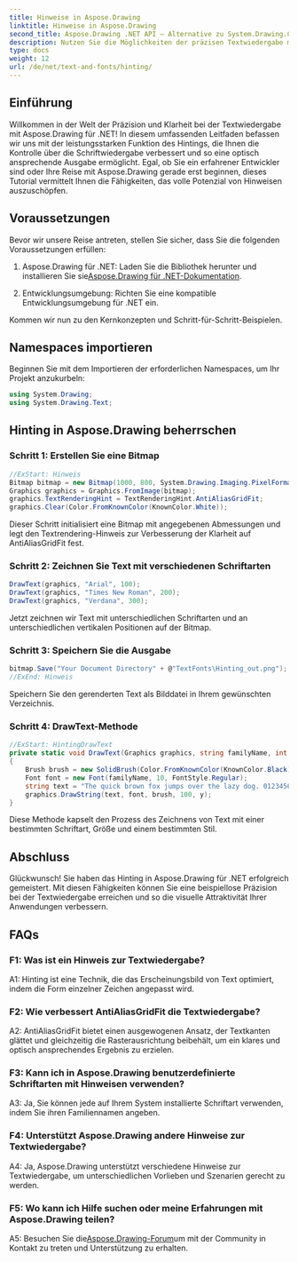 ```yaml
---
title: Hinweise in Aspose.Drawing
linktitle: Hinweise in Aspose.Drawing
second_title: Aspose.Drawing .NET API – Alternative zu System.Drawing.Common
description: Nutzen Sie die Möglichkeiten der präzisen Textwiedergabe mit Aspose.Drawing für .NET. Beherrschen Sie Hinting-Techniken für kristallklare Schriftarten.
type: docs
weight: 12
url: /de/net/text-and-fonts/hinting/
---
```

## Einführung

Willkommen in der Welt der Präzision und Klarheit bei der Textwiedergabe mit Aspose.Drawing für .NET! In diesem umfassenden Leitfaden befassen wir uns mit der leistungsstarken Funktion des Hintings, die Ihnen die Kontrolle über die Schriftwiedergabe verbessert und so eine optisch ansprechende Ausgabe ermöglicht. Egal, ob Sie ein erfahrener Entwickler sind oder Ihre Reise mit Aspose.Drawing gerade erst beginnen, dieses Tutorial vermittelt Ihnen die Fähigkeiten, das volle Potenzial von Hinweisen auszuschöpfen.

## Voraussetzungen

Bevor wir unsere Reise antreten, stellen Sie sicher, dass Sie die folgenden Voraussetzungen erfüllen:

1.  Aspose.Drawing für .NET: Laden Sie die Bibliothek herunter und installieren Sie sie[Aspose.Drawing für .NET-Dokumentation](https://reference.aspose.com/drawing/net/).

2. Entwicklungsumgebung: Richten Sie eine kompatible Entwicklungsumgebung für .NET ein.

Kommen wir nun zu den Kernkonzepten und Schritt-für-Schritt-Beispielen.

## Namespaces importieren

Beginnen Sie mit dem Importieren der erforderlichen Namespaces, um Ihr Projekt anzukurbeln:

```csharp
using System.Drawing;
using System.Drawing.Text;
```

## Hinting in Aspose.Drawing beherrschen

### Schritt 1: Erstellen Sie eine Bitmap

```csharp
//ExStart: Hinweis
Bitmap bitmap = new Bitmap(1000, 800, System.Drawing.Imaging.PixelFormat.Format32bppPArgb);
Graphics graphics = Graphics.FromImage(bitmap);
graphics.TextRenderingHint = TextRenderingHint.AntiAliasGridFit;
graphics.Clear(Color.FromKnownColor(KnownColor.White));
```

Dieser Schritt initialisiert eine Bitmap mit angegebenen Abmessungen und legt den Textrendering-Hinweis zur Verbesserung der Klarheit auf AntiAliasGridFit fest.

### Schritt 2: Zeichnen Sie Text mit verschiedenen Schriftarten

```csharp
DrawText(graphics, "Arial", 100);
DrawText(graphics, "Times New Roman", 200);
DrawText(graphics, "Verdana", 300);
```

Jetzt zeichnen wir Text mit unterschiedlichen Schriftarten und an unterschiedlichen vertikalen Positionen auf der Bitmap.

### Schritt 3: Speichern Sie die Ausgabe

```csharp
bitmap.Save("Your Document Directory" + @"TextFonts\Hinting_out.png");
//ExEnd: Hinweis
```

Speichern Sie den gerenderten Text als Bilddatei in Ihrem gewünschten Verzeichnis.

### Schritt 4: DrawText-Methode

```csharp
//ExStart: HintingDrawText
private static void DrawText(Graphics graphics, string familyName, int y)
{
    Brush brush = new SolidBrush(Color.FromKnownColor(KnownColor.Black));
    Font font = new Font(familyName, 10, FontStyle.Regular);
    string text = "The quick brown fox jumps over the lazy dog. 0123456789 ~!@#$%^&*()_+-={}[];':\"<>?/,.\\№`";
    graphics.DrawString(text, font, brush, 100, y);
}
```

Diese Methode kapselt den Prozess des Zeichnens von Text mit einer bestimmten Schriftart, Größe und einem bestimmten Stil.

## Abschluss

Glückwunsch! Sie haben das Hinting in Aspose.Drawing für .NET erfolgreich gemeistert. Mit diesen Fähigkeiten können Sie eine beispiellose Präzision bei der Textwiedergabe erreichen und so die visuelle Attraktivität Ihrer Anwendungen verbessern.

## FAQs

### F1: Was ist ein Hinweis zur Textwiedergabe?

A1: Hinting ist eine Technik, die das Erscheinungsbild von Text optimiert, indem die Form einzelner Zeichen angepasst wird.

### F2: Wie verbessert AntiAliasGridFit die Textwiedergabe?

A2: AntiAliasGridFit bietet einen ausgewogenen Ansatz, der Textkanten glättet und gleichzeitig die Rasterausrichtung beibehält, um ein klares und optisch ansprechendes Ergebnis zu erzielen.

### F3: Kann ich in Aspose.Drawing benutzerdefinierte Schriftarten mit Hinweisen verwenden?

A3: Ja, Sie können jede auf Ihrem System installierte Schriftart verwenden, indem Sie ihren Familiennamen angeben.

### F4: Unterstützt Aspose.Drawing andere Hinweise zur Textwiedergabe?

A4: Ja, Aspose.Drawing unterstützt verschiedene Hinweise zur Textwiedergabe, um unterschiedlichen Vorlieben und Szenarien gerecht zu werden.

### F5: Wo kann ich Hilfe suchen oder meine Erfahrungen mit Aspose.Drawing teilen?

 A5: Besuchen Sie die[Aspose.Drawing-Forum](https://forum.aspose.com/c/diagram/17)um mit der Community in Kontakt zu treten und Unterstützung zu erhalten.
